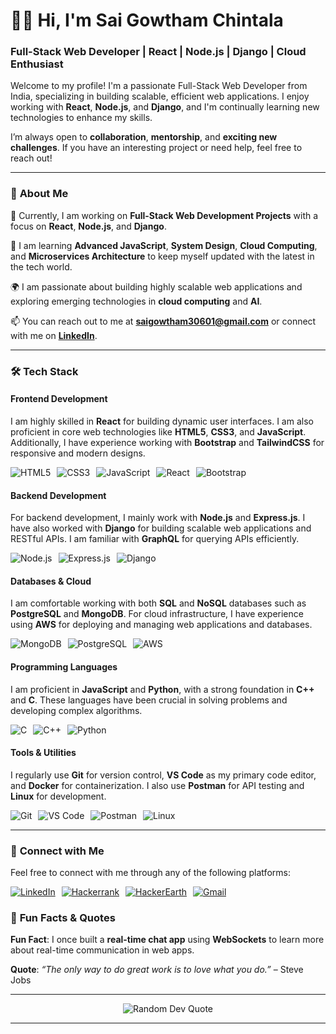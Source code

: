 # 👨‍💻 **Hi, I'm Sai Gowtham Chintala**

### Full-Stack Web Developer | React | Node.js | Django | Cloud Enthusiast

Welcome to my profile! I'm a passionate Full-Stack Web Developer from India, specializing in building scalable, efficient web applications. I enjoy working with **React**, **Node.js**, and **Django**, and I'm continually learning new technologies to enhance my skills.

I’m always open to **collaboration**, **mentorship**, and **exciting new challenges**. If you have an interesting project or need help, feel free to reach out!

---

### 🌱 **About Me**

🔭 Currently, I am working on **Full-Stack Web Development Projects** with a focus on **React**, **Node.js**, and **Django**.

🌱 I am learning **Advanced JavaScript**, **System Design**, **Cloud Computing**, and **Microservices Architecture** to keep myself updated with the latest in the tech world.

🌍 I am passionate about building highly scalable web applications and exploring emerging technologies in **cloud computing** and **AI**.

📫 You can reach out to me at **[saigowtham30601@gmail.com](mailto:saigowtham30601@gmail.com)** or connect with me on **[LinkedIn](https://linkedin.com/in/saigowthamchintala)**.

---

### 🛠 **Tech Stack**

#### **Frontend Development**

I am highly skilled in **React** for building dynamic user interfaces. I am also proficient in core web technologies like **HTML5**, **CSS3**, and **JavaScript**. Additionally, I have experience working with **Bootstrap** and **TailwindCSS** for responsive and modern designs.

<div style="display: flex; gap: 10px; flex-wrap: wrap;">
  <img src="https://img.shields.io/badge/HTML5-E34F26?style=for-the-badge&logo=html5&logoColor=white" alt="HTML5"/>
  <img src="https://img.shields.io/badge/CSS3-1572B6?style=for-the-badge&logo=css3&logoColor=white" alt="CSS3"/>
  <img src="https://img.shields.io/badge/JavaScript-F7DF1E?style=for-the-badge&logo=javascript&logoColor=black" alt="JavaScript"/>
  <img src="https://img.shields.io/badge/React-20232A?style=for-the-badge&logo=react&logoColor=61DAFB" alt="React"/>
  <img src="https://img.shields.io/badge/Bootstrap-563D7C?style=for-the-badge&logo=bootstrap&logoColor=white" alt="Bootstrap"/>
</div>

#### **Backend Development**

For backend development, I mainly work with **Node.js** and **Express.js**. I have also worked with **Django** for building scalable web applications and RESTful APIs. I am familiar with **GraphQL** for querying APIs efficiently.

<div style="display: flex; gap: 10px; flex-wrap: wrap;">
  <img src="https://img.shields.io/badge/Node.js-339933?style=for-the-badge&logo=nodedotjs&logoColor=white" alt="Node.js"/>
  <img src="https://img.shields.io/badge/Express.js-000000?style=for-the-badge&logo=express&logoColor=white" alt="Express.js"/>
  <img src="https://img.shields.io/badge/Django-092E20?style=for-the-badge&logo=django&logoColor=white" alt="Django"/>
</div>

#### **Databases & Cloud**

I am comfortable working with both **SQL** and **NoSQL** databases such as **PostgreSQL** and **MongoDB**. For cloud infrastructure, I have experience using **AWS** for deploying and managing web applications and databases.

<div style="display: flex; gap: 10px; flex-wrap: wrap;">
  <img src="https://img.shields.io/badge/MongoDB-47A248?style=for-the-badge&logo=mongodb&logoColor=white" alt="MongoDB"/>
  <img src="https://img.shields.io/badge/PostgreSQL-336791?style=for-the-badge&logo=postgresql&logoColor=white" alt="PostgreSQL"/>
  <img src="https://img.shields.io/badge/AWS-232F3E?style=for-the-badge&logo=amazonaws&logoColor=white" alt="AWS"/>
</div>

#### **Programming Languages**

I am proficient in **JavaScript** and **Python**, with a strong foundation in **C++** and **C**. These languages have been crucial in solving problems and developing complex algorithms.

<div style="display: flex; gap: 10px; flex-wrap: wrap;">
  <img src="https://img.shields.io/badge/C-00599C?style=for-the-badge&logo=c&logoColor=white" alt="C"/>
  <img src="https://img.shields.io/badge/C++-00599C?style=for-the-badge&logo=c%2B%2B&logoColor=white" alt="C++"/>
  <img src="https://img.shields.io/badge/Python-3776AB?style=for-the-badge&logo=python&logoColor=white" alt="Python"/>
</div>

#### **Tools & Utilities**

I regularly use **Git** for version control, **VS Code** as my primary code editor, and **Docker** for containerization. I also use **Postman** for API testing and **Linux** for development.

<div style="display: flex; gap: 10px; flex-wrap: wrap;">
  <img src="https://img.shields.io/badge/Git-F05032?style=for-the-badge&logo=git&logoColor=white" alt="Git"/>
  <img src="https://img.shields.io/badge/VS_Code-0078D4?style=for-the-badge&logo=visual%20studio%20code&logoColor=white" alt="VS Code"/>
  <img src="https://img.shields.io/badge/Postman-FF6C37?style=for-the-badge&logo=postman&logoColor=white" alt="Postman"/>
  <img src="https://img.shields.io/badge/Linux-FCC624?style=for-the-badge&logo=linux&logoColor=black" alt="Linux"/>
</div>

---

### 🤝 **Connect with Me**

Feel free to connect with me through any of the following platforms:

<p style="display: flex; gap: 10px;">
  <a href="https://linkedin.com/in/saigowthamchintala" target="_blank">
    <img src="https://img.shields.io/badge/LinkedIn-0077B5?style=for-the-badge&logo=linkedin&logoColor=white" alt="LinkedIn"/>
  </a>
  <a href="https://www.hackerrank.com/saigowtham30601" target="_blank">
    <img src="https://img.shields.io/badge/-Hackerrank-2EC866?style=for-the-badge&logo=HackerRank&logoColor=white" alt="Hackerrank"/>
  </a>
  <a href="https://www.hackerearth.com/@saigowtham30601" target="_blank">
    <img src="https://img.shields.io/badge/HackerEarth-%232C3454.svg?style=for-the-badge&logo=HackerEarth&logoColor=Blue" alt="HackerEarth"/>
  </a>
  <a href="mailto:saigowtham30601@gmail.com">
    <img src="https://img.shields.io/badge/Gmail-D14836?style=for-the-badge&logo=gmail&logoColor=white" alt="Gmail"/>
  </a>
</p>

### 💬 **Fun Facts & Quotes**

**Fun Fact**: I once built a **real-time chat app** using **WebSockets** to learn more about real-time communication in web apps.

**Quote**: _“The only way to do great work is to love what you do.”_ – Steve Jobs

---

<div align="center">
  <img src="https://quotes-github-readme.vercel.app/api?type=horizontal&theme=tokyonight" alt="Random Dev Quote"/>
</div>

---
